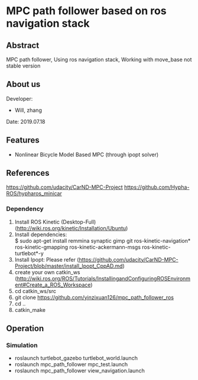 # MPC path follower based on ros navigation stack 

## Abstract
MPC path follower, Using ros navigation stack, Working with move_base
not stable version    

## About us 
Developer:   
* Will, zhang  

Date: 2019.07.18
 

## Features
* Nonlinear Bicycle Model Based MPC (through ipopt solver)  

## References  
https://github.com/udacity/CarND-MPC-Project
https://github.com/Hypha-ROS/hypharos_minicar    
  

### Dependency 
1. Install ROS Kinetic (Desktop-Full) (http://wiki.ros.org/kinetic/Installation/Ubuntu)  
2. Install dependencies:  
$ sudo apt-get install remmina synaptic gimp git ros-kinetic-navigation* ros-kinetic-gmapping ros-kinetic-ackermann-msgs ros-kinetic-turtlebot*-y  
3. Install Ipopt: Please refer (https://github.com/udacity/CarND-MPC-Project/blob/master/install_Ipopt_CppAD.md)  
4. create your own catkin_ws   
(http://wiki.ros.org/ROS/Tutorials/InstallingandConfiguringROSEnvironment#Create_a_ROS_Workspace)  
5. cd catkin_ws/src  
6. git clone https://github.com/yinzixuan126/mpc_path_follower_ros   
7. cd ..  
8. catkin_make  

## Operation
### Simulation
* roslaunch turtlebot_gazebo turtlebot_world.launch
* roslaunch mpc_path_follower mpc_test.launch
* roslaunch mpc_path_follower view_navigation.launch
   
  


